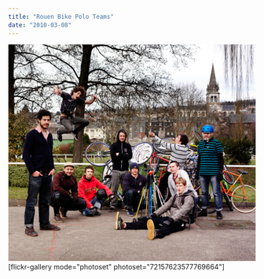```yaml
---
title: "Rouen Bike Polo Teams"
date: "2010-03-08"
---
```


![](images/rbp20.jpg "Rouen Bike Polo ")  
\[flickr-gallery mode="photoset" photoset="72157623577769664"\]
